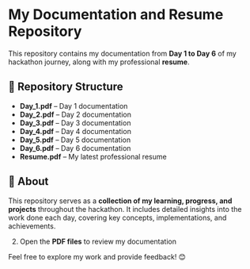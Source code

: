 # My Documentation and Resume Repository

This repository contains my documentation from **Day 1 to Day 6** of my hackathon journey, along with my professional **resume**.

## 📂 Repository Structure
- **Day_1.pdf** – Day 1 documentation
- **Day_2.pdf** – Day 2 documentation
- **Day_3.pdf** – Day 3 documentation
- **Day_4.pdf** – Day 4 documentation
- **Day_5.pdf** – Day 5 documentation
- **Day_6.pdf** – Day 6 documentation
- **Resume.pdf** – My latest professional resume

## 📌 About
This repository serves as a **collection of my learning, progress, and projects** throughout the hackathon. It includes detailed insights into the work done each day, covering key concepts, implementations, and achievements.

2. Open the **PDF files** to review my documentation

Feel free to explore my work and provide feedback! 😊

